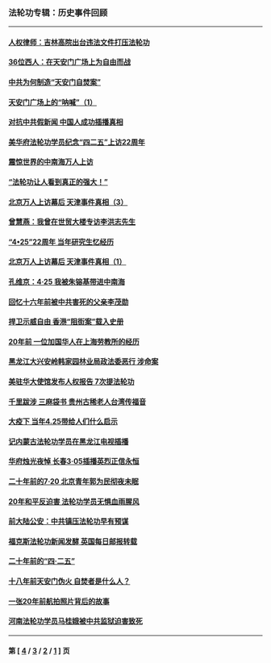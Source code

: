 ### 法轮功专辑：历史事件回顾
---
#### [人权律师：吉林高院出台违法文件打压法轮功](../../pages/nf5793/n13825665.md?10020430) 
#### [36位西人：在天安门广场上为自由而战](../../pages/nf5793/n13390029.md?10020430) 
#### [中共为何制造“天安门自焚案”](../../pages/nf5793/n13183270.md?10020430) 
#### [天安门广场上的“呐喊”（1）](../../pages/nf5793/n13105277.md?10020430) 
#### [对抗中共假新闻 中国人成功插播真相](../../pages/nf5793/n12910618.md?10020430) 
#### [美华府法轮功学员纪念“四二五”上访22周年](../../pages/nf5793/n12904445.md?10020430) 
#### [震惊世界的中南海万人上访](../../pages/nf5793/n12903976.md?10020430) 
#### [“法轮功让人看到真正的强大！”](../../pages/nf5793/n12903195.md?10020430) 
#### [北京万人上访幕后 天津事件真相（3）](../../pages/nf5793/n12902807.md?10020430) 
#### [曾慧燕：我曾在世贸大楼专访李洪志先生](../../pages/nf5793/n12898729.md?10020430) 
#### [“4•25”22周年 当年研究生忆经历](../../pages/nf5793/n12894152.md?10020430) 
#### [北京万人上访幕后 天津事件真相（1）](../../pages/nf5793/n12885174.md?10020430) 
#### [孔维京：4·25 我被朱镕基带进中南海](../../pages/nf5793/n12864987.md?10020430) 
#### [回忆十六年前被中共害死的父亲李茂勋](../../pages/nf5793/n12880270.md?10020430) 
#### [捍卫示威自由 香港“阻街案”载入史册](../../pages/nf5793/n12811245.md?10020430) 
#### [20年前 一位加国华人在上海劳教所的经历](../../pages/nf5793/n12707932.md?10020430) 
#### [黑龙江大兴安岭韩家园林业局政法委恶行 涉命案](../../pages/nf5793/n12622815.md?10020430) 
#### [美驻华大使馆发布人权报告 7次提法轮功](../../pages/nf5793/n12520541.md?10020430) 
#### [千里跋涉 三麻袋书 贵州古稀老人台湾传福音](../../pages/nf5793/n12198750.md?10020430) 
#### [大疫下 当年4.25带给人们什么启示](../../pages/nf5793/n12058565.md?10020430) 
#### [记内蒙古法轮功学员在黑龙江电视插播](../../pages/nf5793/n11699194.md?10020430) 
#### [华府烛光夜悼 长春3·05插播英烈正信永恒](../../pages/nf5793/n11397432.md?10020430) 
#### [二十年前的7·20 北京青年郭为民彻夜未眠](../../pages/nf5793/n11354195.md?10020430) 
#### [20年和平反迫害 法轮功学员无惧血雨腥风](../../pages/nf5793/n11348279.md?10020430) 
#### [前大陆公安：中共镇压法轮功早有预谋](../../pages/nf5793/n11352168.md?10020430) 
#### [福克斯法轮功新闻发酵  英国每日邮报转载](../../pages/nf5793/n11285952.md?10020430) 
#### [二十年前的“四·二五”](../../pages/nf5793/n11207639.md?10020430) 
#### [十八年前天安门伪火 自焚者是什么人？](../../pages/nf5793/n10996556.md?10020430) 
#### [一张20年前航拍照片背后的故事](../../pages/nf5793/n10693797.md?10020430) 
#### [河南法轮功学员马桂娥被中共监狱迫害致死](../../pages/nf5793/n10684974.md?10020430) 

---
#### 第 [ [4](./4.md?10020430) / [3](./3.md?10020430) / [2](./2.md?10020430) / [1](./1.md?10020430) ] 页
